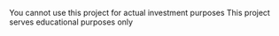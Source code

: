 You cannot use this project for actual investment purposes
This project serves educational purposes only
